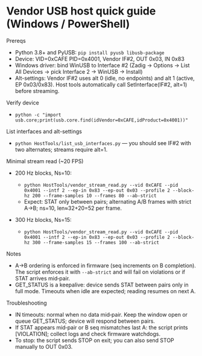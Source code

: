 # Vendor USB host quick guide (Windows / PowerShell)

Prereqs
- Python 3.8+ and PyUSB: `pip install pyusb libusb-package`
- Device: VID=0xCAFE PID=0x4001, Vendor IF#2, OUT 0x03, IN 0x83
- Windows driver: bind WinUSB to Interface #2 (Zadig → Options → List All Devices → pick Interface 2 → WinUSB → Install)
- Alt-settings: Vendor IF#2 uses alt 0 (idle, no endpoints) and alt 1 (active, EP 0x03/0x83). Host tools automatically call SetInterface(IF#2, alt=1) before streaming.

Verify device
- `python -c "import usb.core;print(usb.core.find(idVendor=0xCAFE,idProduct=0x4001))"`

List interfaces and alt-settings
- `python HostTools/list_usb_interfaces.py` — you should see IF#2 with two alternates; streams require alt=1.

Minimal stream read (~20 FPS)
- 200 Hz blocks, Ns=10:
  - `python HostTools/vendor_stream_read.py --vid 0xCAFE --pid 0x4001 --intf 2 --ep-in 0x83 --ep-out 0x03 --profile 2 --block-hz 200 --frame-samples 10 --frames 80 --ab-strict`
  - Expect: STAT only between pairs; alternating A/B frames with strict A→B; ns=10, len≈32+20=52 per frame.

- 300 Hz blocks, Ns=15:
  - `python HostTools/vendor_stream_read.py --vid 0xCAFE --pid 0x4001 --intf 2 --ep-in 0x83 --ep-out 0x03 --profile 2 --block-hz 300 --frame-samples 15 --frames 100 --ab-strict`

Notes
- A→B ordering is enforced in firmware (seq increments on B completion). The script enforces it with `--ab-strict` and will fail on violations or if STAT arrives mid‑pair.
- GET_STATUS is a keepalive: device sends STAT between pairs only in full mode. Timeouts when idle are expected; reading resumes on next A.

Troubleshooting
- IN timeouts: normal when no data mid‑pair. Keep the window open or queue GET_STATUS; device will respond between pairs.
- If STAT appears mid‑pair or B seq mismatches last A: the script prints [VIOLATION]; collect logs and check firmware watchdogs.
- To stop: the script sends STOP on exit; you can also send STOP manually to OUT 0x03.

